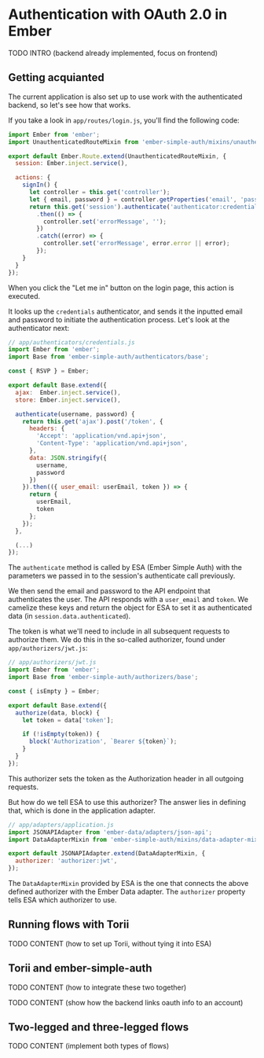 # Authentication with OAuth 2.0 in Ember

TODO INTRO (backend already implemented, focus on frontend)

## Getting acquianted

The current application is also set up to use work with the authenticated
backend, so let's see how that works.

If you take a look in `app/routes/login.js`, you'll find the following code:

```js
import Ember from 'ember';
import UnauthenticatedRouteMixin from 'ember-simple-auth/mixins/unauthenticated-route-mixin';

export default Ember.Route.extend(UnauthenticatedRouteMixin, {
  session: Ember.inject.service(),

  actions: {
    signIn() {
      let controller = this.get('controller');
      let { email, password } = controller.getProperties('email', 'password');
      return this.get('session').authenticate('authenticator:credentials', email, password)
        .then(() => {
          controller.set('errorMessage', '');
        })
        .catch((error) => {
          controller.set('errorMessage', error.error || error);
        });
    }
  }
});
```

When you click the "Let me in" button on the login page, this action is executed.

It looks up the `credentials` authenticator, and sends it the inputted email
and password to initiate the authentication process. Let's look at the authenticator next:

```js
// app/authenticators/credentials.js
import Ember from 'ember';
import Base from 'ember-simple-auth/authenticators/base';

const { RSVP } = Ember;

export default Base.extend({
  ajax:  Ember.inject.service(),
  store: Ember.inject.service(),

  authenticate(username, password) {
    return this.get('ajax').post('/token', {
      headers: {
        'Accept': 'application/vnd.api+json',
        'Content-Type': 'application/vnd.api+json',
      },
      data: JSON.stringify({
        username,
        password
      })
    }).then(({ user_email: userEmail, token }) => {
      return {
        userEmail,
        token
      };
    });
  },

  (...)
});
```

The `authenticate` method is called by ESA (Ember Simple Auth) with the
parameters we passed in to the session's authenticate call previously.

We then send the email and password to the API endpoint that authenticates the
user. The API responds with a `user_email` and `token`. We camelize these keys
and return the object for ESA to set it as authenticated data (in
`session.data.authenticated`).

The token is what we'll need to include in all subsequent requests to authorize
them. We do this in the so-called authorizer, found under `app/authorizers/jwt.js`:

```js
// app/authorizers/jwt.js
import Ember from 'ember';
import Base from 'ember-simple-auth/authorizers/base';

const { isEmpty } = Ember;

export default Base.extend({
  authorize(data, block) {
    let token = data['token'];

    if (!isEmpty(token)) {
      block('Authorization', `Bearer ${token}`);
    }
  }
});
```

This authorizer sets the token as the Authorization header in all outgoing requests.

But how do we tell ESA to use this authorizer? The answer lies in defining
that, which is done in the application adapter.

```js
// app/adapters/application.js
import JSONAPIAdapter from 'ember-data/adapters/json-api';
import DataAdapterMixin from 'ember-simple-auth/mixins/data-adapter-mixin';

export default JSONAPIAdapter.extend(DataAdapterMixin, {
  authorizer: 'authorizer:jwt',
});
```

The `DataAdapterMixin` provided by ESA is the one that connects the above
defined authorizer with the Ember Data adapter. The `authorizer` property tells
ESA which authorizer to use.

## Running flows with Torii

TODO CONTENT (how to set up Torii, without tying it into ESA)

## Torii and ember-simple-auth

TODO CONTENT (how to integrate these two together)

TODO CONTENT (show how the backend links oauth info to an account)

## Two-legged and three-legged flows

TODO CONTENT (implement both types of flows)


